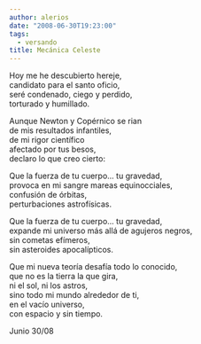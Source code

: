 ```yaml
---
author: alerios
date: "2008-06-30T19:23:00"
tags:
  - versando
title: Mecánica Celeste
---
```


Hoy me he descubierto hereje,  
 candidato para el santo oficio,  
 seré condenado, ciego y perdido,  
 torturado y humillado.

Aunque Newton y Copérnico se rian  
de mis resultados infantiles,  
de mi rigor científico  
afectado por tus besos,  
declaro lo que creo cierto:

Que la fuerza de tu cuerpo... tu gravedad,  
provoca en mi sangre mareas equinocciales,  
confusión de órbitas,  
perturbaciones astrofísicas.

Que la fuerza de tu cuerpo... tu gravedad,  
expande mi universo más allá de agujeros negros,  
sin cometas efímeros,  
sin asteroides apocalípticos.

Que mi nueva teoría desafía todo lo conocido,  
que no es la tierra la que gira,  
ni el sol, ni los astros,  
sino todo mi mundo alrededor de ti,  
en el vacío universo,  
con espacio y sin tiempo.

Junio 30/08
